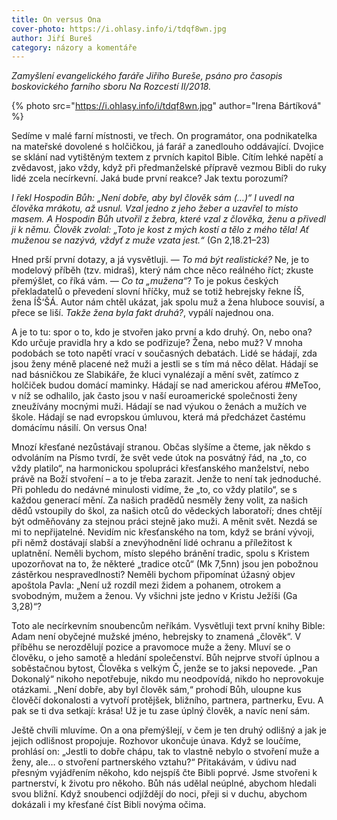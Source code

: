 ```yaml
---
title: On versus Ona
cover-photo: https://i.ohlasy.info/i/tdqf8wn.jpg
author: Jiří Bureš
category: názory a komentáře
---
```


*Zamyšlení evangelického faráře Jiřího Bureše, psáno pro časopis boskovického farního sboru Na Rozcestí II/2018.*

{% photo src="https://i.ohlasy.info/i/tdqf8wn.jpg" author="Irena Bártíková" %}

Sedíme v malé farní místnosti, ve třech. On programátor, ona podnikatelka na mateřské dovolené s holčičkou, já farář a zanedlouho oddávající. Dvojice se sklání nad vytištěným textem z prvních kapitol Bible. Cítím lehké napětí a zvědavost, jako vždy, když při předmanželské přípravě vezmou Bibli do ruky lidé zcela necírkevní. Jaká bude první reakce? Jak textu porozumí?

*I řekl Hospodin Bůh: „Není dobře, aby byl člověk sám (…)“ I uvedl na člověka mrákotu, až usnul. Vzal jedno z jeho žeber a uzavřel to místo masem. A Hospodin Bůh utvořil z žebra, které vzal z člověka, ženu a přivedl ji k němu. Člověk zvolal: „Toto je kost z mých kostí a tělo z mého těla! Ať muženou se nazývá, vždyť z muže vzata jest.“* (Gn 2,18.21–23)

Hned prší první dotazy, a já vysvětluji. — *To má být realistické?* Ne, je to modelový příběh (tzv. midraš), který nám chce něco reálného říct; zkuste přemýšlet, co říká vám. — *Co ta „mužena“*? To je pokus českých překladatelů o převedení slovní hříčky, muž se totiž hebrejsky řekne ÍŠ, žena ÍŠ‘ŠÁ. Autor nám chtěl ukázat, jak spolu muž a žena hluboce souvisí, a přece se liší. *Takže žena byla fakt druhá?*, vypálí najednou ona.

A je to tu: spor o to, kdo je stvořen jako první a kdo druhý.  On, nebo ona? Kdo určuje pravidla hry a kdo se podřizuje? Žena, nebo muž? V mnoha podobách se  toto napětí vrací v současných debatách. Lidé se hádají, zda jsou ženy méně placené než muži a jestli se s tím má něco dělat. Hádají se nad básničkou ze Slabikáře, že kluci vynalézají a mění svět, zatímco z holčiček budou domácí maminky. Hádají se nad americkou aférou #MeToo, v níž se odhalilo, jak často jsou v naší euroamerické společnosti ženy zneužívány mocnými muži. Hádají se nad výukou o ženách a mužích ve škole. Hádají se nad evropskou úmluvou, která má předcházet častému domácímu násilí. On versus Ona!

Mnozí křesťané nezůstávají stranou. Občas slyšíme a čteme, jak někdo s odvoláním na Písmo tvrdí, že svět vede útok na posvátný řád, na „to, co vždy platilo“, na harmonickou spolupráci křesťanského manželství, nebo právě na Boží stvoření – a to je třeba zarazit. Jenže to není tak jednoduché. Při pohledu do nedávné minulosti vidíme, že „to, co vždy platilo“, se s každou generací mění. Za našich pradědů nesměly ženy volit, za našich dědů vstoupily do škol, za našich otců do vědeckých laboratoří; dnes chtějí být odměňovány za stejnou práci stejně jako muži. A měnit svět. Nezdá se mi to nepřijatelné. Nevidím nic křesťanského na tom, když se brání vývoji, při němž dostávají slabší a znevýhodnění lidé ochranu a příležitost k uplatnění. Neměli bychom, místo slepého bránění tradic, spolu s Kristem upozorňovat na to, že některé „tradice otců“ (Mk 7,5nn) jsou jen pobožnou zástěrkou nespravedlnosti? Neměli bychom připomínat úžasný objev apoštola Pavla: „Není už rozdíl mezi židem a pohanem, otrokem a svobodným, mužem a ženou. Vy všichni jste jedno v Kristu Ježíši (Ga 3,28)“?

Toto ale necírkevním snoubencům neříkám. Vysvětluji text první knihy Bible: Adam není obyčejné mužské jméno, hebrejsky to znamená „člověk“. V  příběhu se nerozdělují pozice a pravomoce muže a ženy. Mluví se o člověku, o jeho samotě a hledání společenství. Bůh nejprve stvoří úplnou a soběstačnou bytost, Člověka s velkým Č, jenže se to jaksi nepovede. „Pan Dokonalý“ nikoho nepotřebuje, nikdo mu neodpovídá, nikdo ho neprovokuje otázkami. „Není dobře, aby byl člověk sám,“ prohodí Bůh, uloupne kus člověčí dokonalosti a vytvoří protějšek, bližního, partnera, partnerku, Evu. A pak se ti dva setkají: krása! Už je tu zase úplný člověk, a navíc není sám.

Ještě chvíli mluvíme. On a ona přemýšlejí, v čem je ten druhý odlišný a jak je jejich odlišnost propojuje. Rozhovor ukončuje únava. Když se loučíme, prohlásí on: „Jestli to dobře chápu, tak to vlastně nebylo o stvoření muže a ženy, ale… o stvoření partnerského vztahu?“ Přitakávám, v údivu nad přesným vyjádřením někoho, kdo nejspíš čte Bibli poprvé. Jsme stvořeni k partnerství, k životu pro někoho. Bůh nás udělal neúplné, abychom hledali svou bližní. Když snoubenci odjíždějí do noci, přeji si v duchu, abychom dokázali i my křesťané číst Bibli novýma očima.
